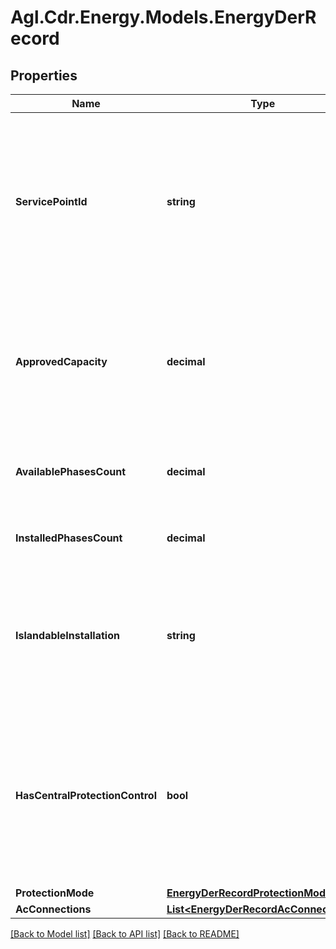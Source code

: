 # Agl.Cdr.Energy.Models.EnergyDerRecord

## Properties

Name | Type | Description | Notes
------------ | ------------- | ------------- | -------------
**ServicePointId** | **string** | Tokenised ID of the service point to be used for referring to the service point in the CDR API suite.  To be created in accordance with CDR ID permanence requirements | 
**ApprovedCapacity** | **decimal** | Approved small generating unit capacity as agreed with NSP in the connection agreement, expressed in kVA | 
**AvailablePhasesCount** | **decimal** | The number of phases available for the installation of DER | 
**InstalledPhasesCount** | **decimal** | The number of phases that DER is connected to | 
**IslandableInstallation** | **string** | For identification of small generating units designed with the ability to operate in an islanded mode | 
**HasCentralProtectionControl** | **bool** | For DER installations where NSPs specify the need for additional forms of protection above those inbuilt in an inverter.  If absent then assumed to be false | [optional] [default to false]
**ProtectionMode** | [**EnergyDerRecordProtectionMode**](EnergyDerRecordProtectionMode.md) |  | [optional] 
**AcConnections** | [**List&lt;EnergyDerRecordAcConnections&gt;**](EnergyDerRecordAcConnections.md) |  | 

[[Back to Model list]](../README.md#documentation-for-models) [[Back to API list]](../README.md#documentation-for-api-endpoints) [[Back to README]](../README.md)

